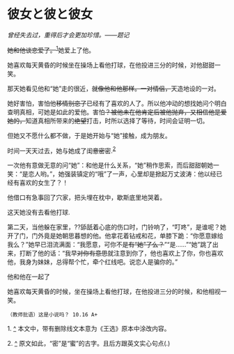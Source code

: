 # 彼女と彼と彼女
*曾经失去过，重得后才会更加珍惜。——题记*

~~她和他谈恋爱了。~~<sup id="a1">[1](#f1)</sup>她爱上了他。

她喜欢每天黄昏的时候坐在操场上看他打球，在他投进三分的时候，对他甜甜一笑。

那天她看见他和“她”走的很近，~~就像他和他那样。一对情侣，~~天造地设的一对。

她好害怕，害怕他~~移情别恋了~~已经有了喜欢的人了。所以他冲动的想找她问个明白查明真相，可她是如此的爱他。害怕~~？被他未在他肯定后被他抛弃，又相信他是爱她的，~~知道真相所带来的~~绝望~~打击，时所以选择了等待，时间会证明一切。

但她又不愿什么都不做，于是她开始与“她”接触，成为朋友。

时间一天天过去，她与她成了闺~~意密~~密.<sup id="a2">[2](#f2)</sup> 

一次他有意做无意的问“她”：和他是什么关系，“她”稍作思索，而后甜甜朝她一笑：“是恋人哟。”，她强装镇定的“哦”了一声，心里却是掀起万丈波涛：他以经已经有喜欢的女生了？！

他借口有急事回了穴家，把头埋在枕中，歇斯底里地哭着。

这天她没有去看他打球.

第二天，当他躲在家里，??舔舐着心底的伤口时，门铃响了，“叮咚”，是谁呢？她开了门，门外竟是她朝思暮想的他。他拿花着钻戒和花，单膝下跪：“你愿意嫁给我么？”她早已泪流满面：“我愿意，可你不~~是有“她”了么？~~”“是……”“她”跳了出来，打断了他的话：“我早~~对你有意思~~就注意到你了，他也喜欢上了你，你也喜欢他，我身为妹妹，总得帮个忙，牵个红线吧。说恋人是骗你的。”

他和他在一起了

她喜欢每天黄昏的时候，坐在操场上看他打球，在他投进三分的时候，和他相视一笑。

`（教师批语）这是小说吗？ 10.16 A+`

<span id="f1">1. [^](#a1)</span> 本文中，带有删除线文本意为《王选》原本中涂改内容。

<span id="f2">2. [^](#a2)</span> 原文如此，“密”是“蜜”的古字。且后方跟英文实心句点(.)